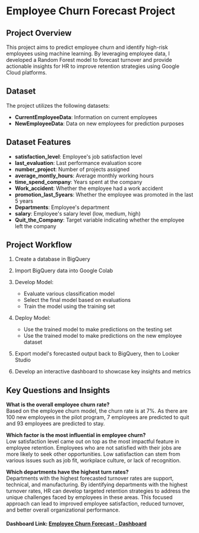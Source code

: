 # Employee Churn Forecast Project

## Project Overview
This project aims to predict employee churn and identify high-risk employees using machine learning. By leveraging employee data, I developed a Random Forest model to forecast turnover and provide actionable insights for HR to improve retention strategies using Google Cloud platforms.

## Dataset
The project utilizes the following datasets:
- **CurrentEmployeeData**: Information on current employees
- **NewEmployeeData**: Data on new employees for prediction purposes

## Dataset Features
- **satisfaction_level**: Employee's job satisfaction level
- **last_evaluation**: Last performance evaluation score
- **number_project**: Number of projects assigned
- **average_montly_hours**: Average monthly working hours
- **time_spend_company**: Years spent at the company
- **Work_accident**: Whether the employee had a work accident
- **promotion_last_5years**: Whether the employee was promoted in the last 5 years
- **Departments**: Employee's department
- **salary**: Employee's salary level (low, medium, high)
- **Quit_the_Company**: Target variable indicating whether the employee left the company

## Project Workflow
1. Create a database in BigQuery
2. Import BigQuery data into Google Colab
3. Develop Model:
   - Evaluate various classification model
   - Select the final model based on evaluations
   - Train the model using the training set

4. Deploy Model:
   - Use the trained model to make predictions on the testing set
   - Use the trained model to make predictions on the new employee dataset
5. Export model's forecasted output back to BigQuery, then to Looker Studio
6. Develop an interactive dashboard to showcase key insights and metrics

## Key Questions and Insights
**What is the overall employee churn rate?** <br>
Based on the employee churn model, the churn rate is at 7%. As there are 100 new employees in the pilot program, 7 employees are predicted to quit and 93 employees are predicted to stay. 

**Which factor is the most influential in employee churn?** <br>
Low satisfaction level came out on top as the most impactful feature in employee retention. Employees who are not satisfied with their jobs are more likely to seek other opportunities. Low satisfaction can stem from various issues such as job fit, workplace culture, or lack of recognition. 

**Which departments have the highest turn rates?** <br>
Departments with the highest forecasted turnover rates are support, technical, and manufacturing. By identifying departments with the highest turnover rates, HR can develop targeted retention strategies to address the unique challenges faced by employees in these areas. This focused approach can lead to improved employee satisfaction, reduced turnover, and better overall organizational performance.

#### Dashboard Link: [Employee Churn Forecast - Dashboard](https://lookerstudio.google.com/reporting/1829e5bb-c4ca-41f8-9992-e8fd215dc4e4/page/p_jyr5tdgfjd)









